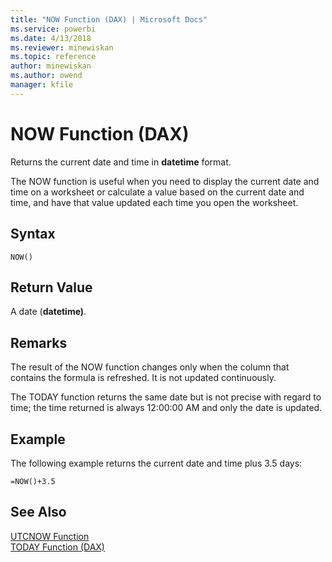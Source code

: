 ```yaml
---
title: "NOW Function (DAX) | Microsoft Docs"
ms.service: powerbi
ms.date: 4/13/2018
ms.reviewer: minewiskan
ms.topic: reference
author: minewiskan
ms.author: owend
manager: kfile
---
```

# NOW Function (DAX)
Returns the current date and time in **datetime** format.  
  
The NOW function is useful when you need to display the current date and time on a worksheet or calculate a value based on the current date and time, and have that value updated each time you open the worksheet.  
  
## Syntax  
  
```  
NOW()  
```  
  
## Return Value  
A date (**datetime)**.  
  
## Remarks  

The result of the NOW function changes only when the column that contains the formula is refreshed. It is not updated continuously.  
  
The TODAY function returns the same date but is not precise with regard to time; the time returned is always 12:00:00 AM and only the date is updated.  
  
## Example  
The following example returns the current date and time plus 3.5 days:  
  
```  
=NOW()+3.5  
```  
  
## See Also  
[UTCNOW Function](utcnow-function-dax.md)   
[TODAY Function &#40;DAX&#41;](today-function-dax.md)  
  
